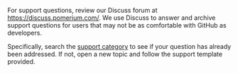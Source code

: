 For support questions, review our Discuss forum at <https://discuss.pomerium.com/>. We use Discuss to answer and archive support questions for users that may not be as comfortable with GitHub as developers.

Specifically, search the [support category](https://discuss.pomerium.com/c/support/9) to see if your question has already been addressed. If not, open a new topic and follow the support template provided.
